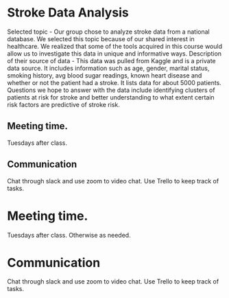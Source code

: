 # Stroke Data Analysis

Selected topic - Our group chose to analyze stroke data from a national database. We selected this topic because of our shared interest in healthcare. We realized that some of the tools acquired in this course would allow us to investigate this data in unique and informative ways. 
Description of their source of data - This data was pulled from Kaggle and is a private data source. It includes information such as age, gender, marital status, smoking history, avg blood sugar readings, known heart disease and whether or not the patient had a stroke. It lists data for about 5000 patients.
Questions we hope to answer with the data include identifying clusters of patients at risk for stroke and better understanding to what extent certain risk factors are predictive of stroke risk. 

## Meeting time.
Tuesdays after class.

## Communication
Chat through slack and use zoom to video chat. Use Trello to keep track of tasks.
# Meeting time.
Tuesdays after class. Otherwise as needed. 

# Communication
Chat through slack and use zoom to video chat. Use Trello to keep track of tasks.
